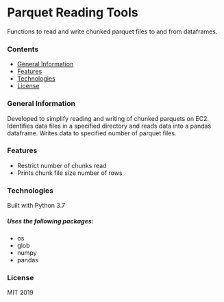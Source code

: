 # Parquet Reading Tools

Functions to read and write chunked parquet files to and from dataframes.


### Contents

- [General Information](#general-info)
- [Features](#features)
- [Technologies](#tech)
- [License](#license)


### General Information
Developed to simplify reading and writing of chunked parquets on EC2.  Identifies data files in a specified directory and reads data into a pandas dataframe.  Writes data to specified number of parquet files.


### Features
- Restrict number of chunks read
- Prints chunk file size number of rows


### Technologies
Built with Python 3.7
##### Uses the following packages:
- os
- glob
- numpy
- pandas


### License
MIT 2019
